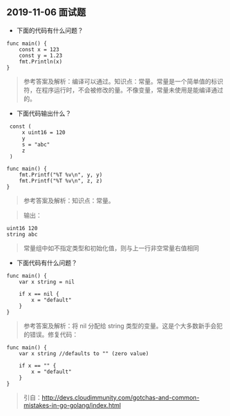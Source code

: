 ## 2019-11-06 面试题

- 下面的代码有什么问题？

```
func main() {
    const x = 123
    const y = 1.23
    fmt.Println(x)
}
```

> 参考答案及解析：编译可以通过。知识点：常量。常量是一个简单值的标识符，在程序运行时，不会被修改的量。不像变量，常量未使用是能编译通过的。

- 下面代码输出什么？
```
 const (
     x uint16 = 120
     y
     s = "abc"
     z
 )
 
func main() {
    fmt.Printf("%T %v\n", y, y)
    fmt.Printf("%T %v\n", z, z)
}
```
> 参考答案及解析：知识点：常量。

> 输出：
```
uint16 120
string abc
```
> 常量组中如不指定类型和初始化值，则与上一行非空常量右值相同

- 下面代码有什么问题？
```
func main() {  
    var x string = nil 

    if x == nil { 
        x = "default"
    }
}
```
> 参考答案及解析：将 nil 分配给 string 类型的变量。这是个大多数新手会犯的错误。修复代码：
```
func main() {  
    var x string //defaults to "" (zero value)

    if x == "" {
        x = "default"
    }
}
```
> 引自：http://devs.cloudimmunity.com/gotchas-and-common-mistakes-in-go-golang/index.html